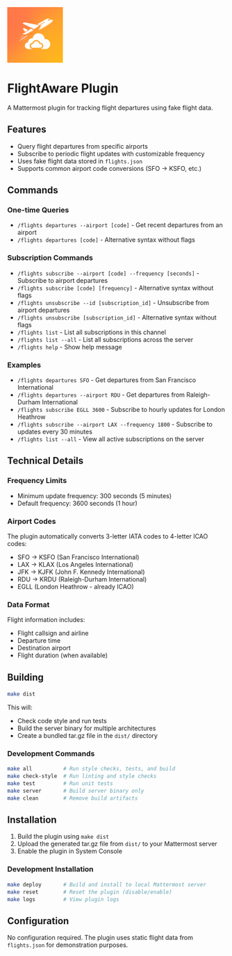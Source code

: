 <div align="left">
  <img src="assets/bot_icon.png" alt="FlightAware Plugin Icon" width="128" height="128">
</div>

# FlightAware Plugin
  
A Mattermost plugin for tracking flight departures using fake flight data.

## Features

- Query flight departures from specific airports
- Subscribe to periodic flight updates with customizable frequency
- Uses fake flight data stored in `flights.json`
- Supports common airport code conversions (SFO -> KSFO, etc.)

## Commands

### One-time Queries
- `/flights departures --airport [code]` - Get recent departures from an airport
- `/flights departures [code]` - Alternative syntax without flags

### Subscription Commands
- `/flights subscribe --airport [code] --frequency [seconds]` - Subscribe to airport departures
- `/flights subscribe [code] [frequency]` - Alternative syntax without flags
- `/flights unsubscribe --id [subscription_id]` - Unsubscribe from airport departures
- `/flights unsubscribe [subscription_id]` - Alternative syntax without flags
- `/flights list` - List all subscriptions in this channel
- `/flights list --all` - List all subscriptions across the server
- `/flights help` - Show help message

### Examples
- `/flights departures SFO` - Get departures from San Francisco International
- `/flights departures --airport RDU` - Get departures from Raleigh-Durham International
- `/flights subscribe EGLL 3600` - Subscribe to hourly updates for London Heathrow
- `/flights subscribe --airport LAX --frequency 1800` - Subscribe to updates every 30 minutes
- `/flights list --all` - View all active subscriptions on the server

## Technical Details

### Frequency Limits
- Minimum update frequency: 300 seconds (5 minutes)
- Default frequency: 3600 seconds (1 hour)

### Airport Codes
The plugin automatically converts 3-letter IATA codes to 4-letter ICAO codes:
- SFO → KSFO (San Francisco International)
- LAX → KLAX (Los Angeles International)  
- JFK → KJFK (John F. Kennedy International)
- RDU → KRDU (Raleigh-Durham International)
- EGLL (London Heathrow - already ICAO)

### Data Format
Flight information includes:
- Flight callsign and airline
- Departure time
- Destination airport
- Flight duration (when available)

## Building

```bash
make dist
```

This will:
- Check code style and run tests
- Build the server binary for multiple architectures
- Create a bundled tar.gz file in the `dist/` directory

### Development Commands

```bash
make all          # Run style checks, tests, and build
make check-style  # Run linting and style checks
make test         # Run unit tests
make server       # Build server binary only
make clean        # Remove build artifacts
```

## Installation

1. Build the plugin using `make dist`
2. Upload the generated tar.gz file from `dist/` to your Mattermost server
3. Enable the plugin in System Console

### Development Installation

```bash
make deploy       # Build and install to local Mattermost server
make reset        # Reset the plugin (disable/enable)
make logs         # View plugin logs
```

## Configuration

No configuration required. The plugin uses static flight data from `flights.json` for demonstration purposes.
